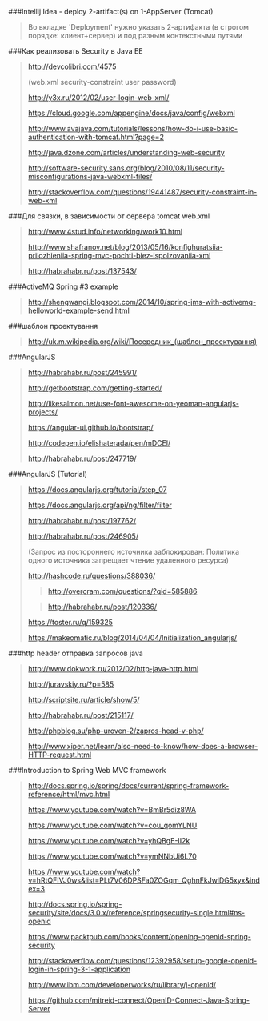 
###Intellij Idea - deploy 2-artifact(s) on 1-AppServer (Tomcat)

> Во вкладке 'Deployment' нужно указать 2-артифакта (в строгом порядке: клиент+сервер) и под разным контекстными путями


###Как реализовать Security в Java EE

> http://devcolibri.com/4575
>
> (web.xml security-constraint user password)
>
> http://y3x.ru/2012/02/user-login-web-xml/
>
> https://cloud.google.com/appengine/docs/java/config/webxml
>
> http://www.avajava.com/tutorials/lessons/how-do-i-use-basic-authentication-with-tomcat.html?page=2
>
> http://java.dzone.com/articles/understanding-web-security
>
> http://software-security.sans.org/blog/2010/08/11/security-misconfigurations-java-webxml-files/
>
> http://stackoverflow.com/questions/19441487/security-constraint-in-web-xml


###Для связки, в зависимости от сервера tomcat web.xml

> http://www.4stud.info/networking/work10.html
>
> http://www.shafranov.net/blog/2013/05/16/konfighuratsiia-prilozhieniia-spring-mvc-pochti-biez-ispolzovaniia-xml
>
> http://habrahabr.ru/post/137543/


###ActiveMQ Spring #3 example

> http://shengwangi.blogspot.com/2014/10/spring-jms-with-activemq-helloworld-example-send.html


###шаблон проектування

> http://uk.m.wikipedia.org/wiki/Посередник_(шаблон_проектування)


###AngularJS

> http://habrahabr.ru/post/245991/
>
> http://getbootstrap.com/getting-started/
>
> http://likesalmon.net/use-font-awesome-on-yeoman-angularjs-projects/
>
> https://angular-ui.github.io/bootstrap/
>
> http://codepen.io/elishaterada/pen/mDCEl/
>
> http://habrahabr.ru/post/247719/


###AngularJS (Tutorial)

> https://docs.angularjs.org/tutorial/step_07
>
> https://docs.angularjs.org/api/ng/filter/filter
>
> http://habrahabr.ru/post/197762/
>
> http://habrahabr.ru/post/246905/
>
> (Запрос из постороннего источника заблокирован: Политика одного источника запрещает чтение удаленного ресурса)
>
> http://hashcode.ru/questions/388036/
>
>> http://overcram.com/questions/?qid=585886
>
>> http://habrahabr.ru/post/120336/
>
> https://toster.ru/q/159325
>
> https://makeomatic.ru/blog/2014/04/04/Initialization_angularjs/


###http header отправка запросов java

> http://www.dokwork.ru/2012/02/http-java-http.html
>
> http://juravskiy.ru/?p=585
>
> http://scriptsite.ru/article/show/5/
>
> http://habrahabr.ru/post/215117/
>
> http://phpblog.su/php-uroven-2/zapros-head-v-php/
>
> http://www.xiper.net/learn/also-need-to-know/how-does-a-browser-HTTP-request.html


###Introduction to Spring Web MVC framework

> http://docs.spring.io/spring/docs/current/spring-framework-reference/html/mvc.html
>
> https://www.youtube.com/watch?v=BmBr5diz8WA
>
> https://www.youtube.com/watch?v=cou_qomYLNU
>
> https://www.youtube.com/watch?v=yhQBgE-II2k
>
> https://www.youtube.com/watch?v=ymNNbUi6L70
>
> https://www.youtube.com/watch?v=hRtQFIVJ0ws&list=PLt7V06DPSFa0ZOGqm_QghnFkJwlDG5xyx&index=3
>
> http://docs.spring.io/spring-security/site/docs/3.0.x/reference/springsecurity-single.html#ns-openid
>
> https://www.packtpub.com/books/content/opening-openid-spring-security
>
> http://stackoverflow.com/questions/12392958/setup-google-openid-login-in-spring-3-1-application
>
> http://www.ibm.com/developerworks/ru/library/j-openid/
>
> https://github.com/mitreid-connect/OpenID-Connect-Java-Spring-Server
